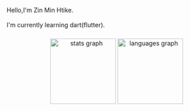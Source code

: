<p align="left">Hello,I'm Zin Min Htike.<br><br>I'm currently learning dart(flutter).</p>

###

<div align="center">
  <img src="https://github-readme-stats.vercel.app/api?username=ZinMInHtike72&hide_title=false&hide_rank=false&show_icons=true&include_all_commits=true&count_private=true&disable_animations=false&theme=dracula&locale=en&hide_border=false&order=1" height="150" alt="stats graph"  />
  <img src="https://github-readme-stats.vercel.app/api/top-langs?username=ZinMInHtike72&locale=en&hide_title=false&layout=compact&card_width=320&langs_count=5&theme=dracula&hide_border=false&order=2" height="150" alt="languages graph"  />
</div>



###

<!-- <div align="center">
  <img src="https://media.giphy.com/media/qgQUggAC3Pfv687qPC/giphy.gif"  />
</div> -->

###
